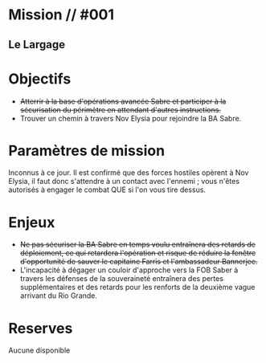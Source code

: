 # Mission // #001
## Le Largage
# Objectifs
- ~~Atterrir à la base d'opérations avancée Sabre et participer à la sécurisation du périmètre en attendant d'autres instructions.~~
- Trouver un chemin à travers Nov Elysia pour rejoindre la BA Sabre.

# Paramètres de mission
Inconnus à ce jour. Il est confirmé que des forces hostiles opèrent à Nov Elysia, il faut donc s'attendre à un contact avec l'ennemi ; vous n'êtes autorisés à engager le combat QUE si l'on vous tire dessus.

# Enjeux
- ~~Ne pas sécuriser la BA Sabre en temps voulu entraînera des retards de déploiement, ce qui retardera l'opération et risque de réduire la fenêtre d'opportunité de sauver le capitaine Farris et l'ambassadeur Bannerjee.~~
- L'incapacité à dégager un couloir d'approche vers la FOB Saber à travers les défenses de la souveraineté entraînera des pertes supplémentaires et des retards pour les renforts de la deuxième vague arrivant du Rio Grande.

# Reserves
Aucune disponible
